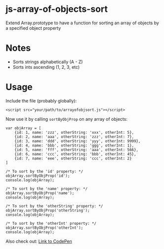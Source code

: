 # js-array-of-objects-sort
Extend Array.prototype to have a function for sorting an array of objects by a specified object property

# Notes

* Sorts strings alphabetically (A - Z)
* Sorts ints ascending (1, 2, 3, etc)

# Usage
Include the file (probably globally):
~~~
<script src="your/path/to/arrayofobjsort.js"></script>
~~~

Now use it by calling `sortByObjProp` on any array of objects:
~~~
var objArray = [
	{id: 1, name: 'zzz', otherString: 'xxx', otherInt: 5},
	{id: 2, name: 'aaa', otherString: 'zzz', otherInt: 7},
	{id: 3, name: 'ddd', otherString: 'yyy', otherInt: 9999},
	{id: 4, name: 'bbb', otherString: 'ggg', otherInt: 1},
	{id: 5, name: 'fff', otherString: 'aaa', otherInt: 566},
	{id: 6, name: 'ccc', otherString: 'bbb', otherInt: 45},
	{id: 7, name: 'eee', otherString: 'ccc', otherInt: 2}
]

/* To sort by the 'id' property: */
objArray.sortByObjProp('id');
console.log(objArray);

/* To sort by the 'name' property: */
objArray.sortByObjProp('name');
console.log(objArray);

/* To sort by the 'otherString' property: */
objArray.sortByObjProp('otherString');
console.log(objArray);

/* To sort by the 'otherInt' property: */
objArray.sortByObjProp('otherInt');
console.log(objArray);
~~~

Also check out: [Link to CodePen](https://codepen.io/mikeparda/pen/eepvrW?editors=0012)
